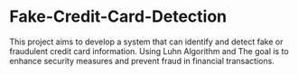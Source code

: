 # Fake-Credit-Card-Detection
This project aims to develop a system that can identify and detect fake or fraudulent credit card information. Using Luhn Algorithm and The goal is to enhance security measures and prevent fraud in financial transactions.
